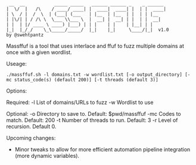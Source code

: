 ```
 __  __           _____ _____   ______ ______ _    _ ______ 
|  \/  |   /\    / ____/ ____| |  ____|  ____| |  | |  ____|
| \  / |  /  \  | (___| (___   | |__  | |__  | |  | | |__   
| |\/| | / /\ \  \___ \\___ \  |  __| |  __| | |  | |  __|  
| |  | |/ ____ \ ____) |___) | | |    | |    | |__| | |     
|_|  |_/_/    \_\_____/_____/  |_|    |_|     \____/|_|  v1.0
by @swehtpantz
```

Massffuf is a tool that uses interlace and ffuf to fuzz multiple domains at once with a given wordlist.

Useage:

`./massffuf.sh -l domains.txt -w wordlist.txt [-o output_directory] [-mc status_code(s) (default 200)] [-t threads (default 3)]`

Options:

Required:
-l         List of domains/URLs to fuzz
-w         Wordlist to use

Optional:
-o         Directory to save to. Default: $pwd/massffuf
-mc        Codes to match. Default: 200
-t         Number of threads to run. Default: 3
-r <int>   Level of recursion. Default 0.      

Upcoming changes:
-  Minor tweaks to allow for more efficient automation pipeline integration (more dynamic variables).
